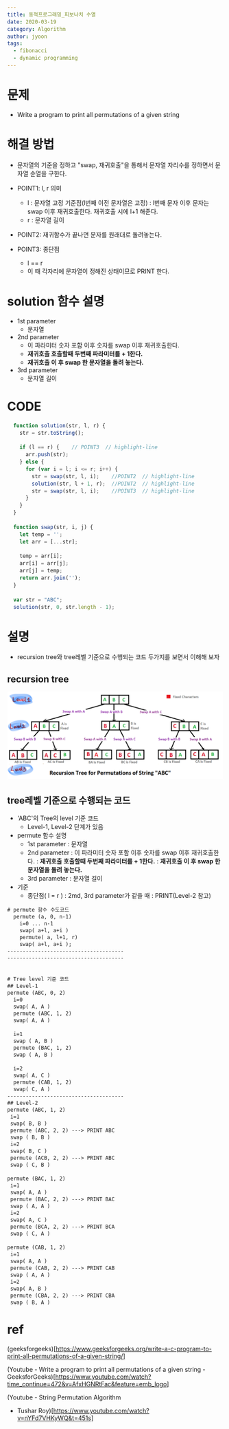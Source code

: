 ```yaml
---
title: 동적프로그래밍_피보나치 수열
date: 2020-03-19
category: Algorithm
author: jyoon
tags:
  - fibonacci
  - dynamic programming
---
```


# 문제
- Write a program to print all permutations of a given string

# 해결 방법
* 문자열의 기준을 정하고 "swap, 재귀호출"을 통해서 문자열 자리수를 정하면서 문자열 순열을 구한다.

* POINT1: l, r 의미
  - l
    : 문자열 고정 기준점(l번째 이전 문자열은 고정) 
    : l번째 문자 이후 문자는 swap 이후 재귀호출한다. 재귀호출 시에 l+1 해준다.
  - r
    : 문자열 길이
* POINT2: 재귀함수가 끝나면 문자를 원래대로 돌려놓는다.
* POINT3: 종단점
  - l == r
  - 이 때 각자리에 문자열이 정해진 상태이므로 PRINT 한다.

# solution 함수 설명
* 1st parameter
  - 문자열
* 2nd parameter
  - 이 파라미터 숫자 포함 이후 숫자를 swap 이후 재귀호출한다.
  - **재귀호출 호출할때 두번째 파라미터를 + 1한다.**
  - **재귀호출 이 후 swap 한 문자열을 돌려 놓는다.**
* 3rd parameter 
  - 문자열 길이

# CODE
```js
  function solution(str, l, r) {
    str = str.toString();

    if (l == r) {    // POINT3  // highlight-line
      arr.push(str);
    } else {
      for (var i = l; i <= r; i++) {
        str = swap(str, l, i);    //POINT2  // highlight-line
        solution(str, l + 1, r);  //POINT2  // highlight-line
        str = swap(str, l, i);    //POINT3  // highlight-line
      }
    }
  }

  function swap(str, i, j) {
    let temp = '';
    let arr = [...str];

    temp = arr[i];
    arr[i] = arr[j];
    arr[j] = temp;
    return arr.join('');
  }

  var str = "ABC";
  solution(str, 0, str.length - 1);
```





# 설명
* recursion tree와 tree레벨 기준으로 수행되는 코드 두가지를 보면서 이해해 보자 
## recursion tree
![](./permutationsTree.png)

## tree레벨 기준으로 수행되는 코드
* 'ABC'의 Tree의 level 기준 코드 
  - Level-1, Level-2 단계가 있음
* permute 함수 설명
  - 1st parameter
    : 문자열
  - 2nd parameter
    : 이 파라미터 숫자 포함 이후 숫자를 swap 이후 재귀호출한다.
    : **재귀호출 호출할때 두번째 파라미터를 + 1한다.**
    : **재귀호출 이 후 swap 한 문자열을 돌려 놓는다.**
  - 3rd parameter 
    : 문자열 길이
* 기준 
  - 종단점( l = r ) 
    : 2md, 3rd parameter가 같을 때
    : PRINT(Level-2 참고)
```
# permute 함수 수도코드 
  permute (a, 0, n-1) 
    i=0 ... n-1
    swap( a+l, a+i )
    permute( a, l+1, r)
    swap( a+l, a+i );
--------------------------------------
--------------------------------------


# Tree level 기준 코드 
## Level-1
permute (ABC, 0, 2)
  i=0
  swap( A, A )
  permute (ABC, 1, 2)
  swap( A, A )

  i=1
  swap ( A, B )
  permute (BAC, 1, 2)
  swap ( A, B )

  i=2
  swap( A, C )
  permute (CAB, 1, 2)
  swap( C, A )
--------------------------------------
## Level-2
permute (ABC, 1, 2)
 i=1
 swap( B, B )
 permute (ABC, 2, 2) ---> PRINT ABC
 swap ( B, B )
 i=2
 swap( B, C )
 permute (ACB, 2, 2) ---> PRINT ABC
 swap ( C, B )

permute (BAC, 1, 2)
 i=1
 swap( A, A )
 permute (BAC, 2, 2) ---> PRINT BAC
 swap ( A, A )
 i=2
 swap( A, C )
 permute (BCA, 2, 2) ---> PRINT BCA
 swap ( C, A )  

permute (CAB, 1, 2)
 i=1
 swap( A, A )
 permute (CAB, 2, 2) ---> PRINT CAB
 swap ( A, A )
 i=2
 swap( A, B )
 permute (CBA, 2, 2) ---> PRINT CBA
 swap ( B, A ) 
```

# ref

(geeksforgeeks)[https://www.geeksforgeeks.org/write-a-c-program-to-print-all-permutations-of-a-given-string/]

(Youtube - Write a program to print all permutations of a given string - GeeksforGeeks)[https://www.youtube.com/watch?time_continue=472&v=AfxHGNRtFac&feature=emb_logo]

(Youtube - String Permutation Algorithm
 - Tushar Roy)[https://www.youtube.com/watch?v=nYFd7VHKyWQ&t=451s]